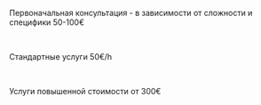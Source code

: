 Первоначальная консультация -  в зависимости от сложности и специфики <span>50-100€</span>

<br/>

Стандартные услуги <span>50€/h</span>

<br/>

Услуги повышенной стоимости <span>от 300€</span>
&nbsp;
